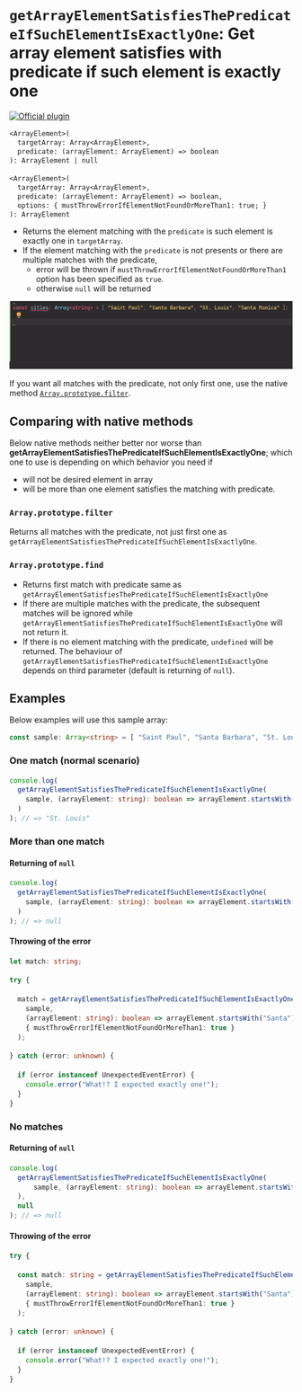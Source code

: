 # `getArrayElementSatisfiesThePredicateIfSuchElementIsExactlyOne`: Get array element satisfies with predicate if such element is exactly one

[![Official plugin](https://img.shields.io/badge/IntelliJ_IDEA_Live_Template-getArrayElementSatisfiesThePredicateIfSuchElementIsExactlyOne-blue.svg?style=flat)](https://plugins.jetbrains.com/plugin/17638-yamato-daiwa-es-extensions)

```
<ArrayElement>(
  targetArray: Array<ArrayElement>, 
  predicate: (arrayElement: ArrayElement) => boolean
): ArrayElement | null

<ArrayElement>(
  targetArray: Array<ArrayElement>, 
  predicate: (arrayElement: ArrayElement) => boolean,
  options: { mustThrowErrorIfElementNotFoundOrMoreThan1: true; }
): ArrayElement
```

* Returns the element matching with the `predicate` is such element is exactly one in `targetArray`.
* If the element matching with the `predicate` is not presents or there are multiple matches with the predicate,
  * error will be thrown if `mustThrowErrorIfElementNotFoundOrMoreThan1` option has been specified as `true`.
  * otherwise `null` will be returned

![IntelliJ IDEA Live Template](getArrayElementSatisfiesThePredicateIfSuchElementIsExactlyOne-LiveTemplateDemo.gif)

If you want all matches with the predicate, not only first one, use the native method 
[`Array.prototype.filter`](https://developer.mozilla.org/ja/docs/Web/JavaScript/Reference/Global_Objects/Array/filter).


## Comparing with native methods

Below native methods neither better nor worse than **getArrayElementSatisfiesThePredicateIfSuchElementIsExactlyOne**;
which one to use is depending on which behavior you need if

* will not be desired element in array
* will be more than one element satisfies the matching with predicate.


### `Array.prototype.filter`

Returns all matches with the predicate, not just first one as `getArrayElementSatisfiesThePredicateIfSuchElementIsExactlyOne`.

### `Array.prototype.find`

* Returns first match with predicate same as `getArrayElementSatisfiesThePredicateIfSuchElementIsExactlyOne`
* If there are multiple matches with the predicate, the subsequent matches will be ignored while
  `getArrayElementSatisfiesThePredicateIfSuchElementIsExactlyOne` will not return it.
* If there is no element matching with the predicate, `undefined` will be returned. The behaviour of
  `getArrayElementSatisfiesThePredicateIfSuchElementIsExactlyOne` depends on third parameter (default is returning of `null`).


## Examples

Below examples will use this sample array:

```typescript
const sample: Array<string> = [ "Saint Paul", "Santa Barbara", "St. Louis", "Santa Monica" ];
```

### One match (normal scenario)

```typescript
console.log(
  getArrayElementSatisfiesThePredicateIfSuchElementIsExactlyOne(
    sample, (arrayElement: string): boolean => arrayElement.startsWith("St.")
  )
); // => "St. Louis"
```

### More than one match
#### Returning of `null`

```typescript
console.log(
  getArrayElementSatisfiesThePredicateIfSuchElementIsExactlyOne(
    sample, (arrayElement: string): boolean => arrayElement.startsWith("Santa")
  )
); // => null
```

#### Throwing of the error

```typescript
let match: string;

try {

  match = getArrayElementSatisfiesThePredicateIfSuchElementIsExactlyOne(
    sample,
    (arrayElement: string): boolean => arrayElement.startsWith("Santa"),
    { mustThrowErrorIfElementNotFoundOrMoreThan1: true }
  );
  
} catch (error: unknown) {
  
  if (error instanceof UnexpectedEventError) {
    console.error("What!? I expected exactly one!");  
  }
}
```

### No matches
#### Returning of `null`

```typescript
console.log(
  getArrayElementSatisfiesThePredicateIfSuchElementIsExactlyOne(
      sample, (arrayElement: string): boolean => arrayElement.startsWith("Las")
  ),
  null
); // => null
```

#### Throwing of the error

```typescript
try {
  
  const match: string = getArrayElementSatisfiesThePredicateIfSuchElementIsExactlyOne(
    sample,
    (arrayElement: string): boolean => arrayElement.startsWith("Santa"),
    { mustThrowErrorIfElementNotFoundOrMoreThan1: true }
  );
  
} catch (error: unknown) {

  if (error instanceof UnexpectedEventError) {
    console.error("What!? I expected exactly one!");
  }
}
```
